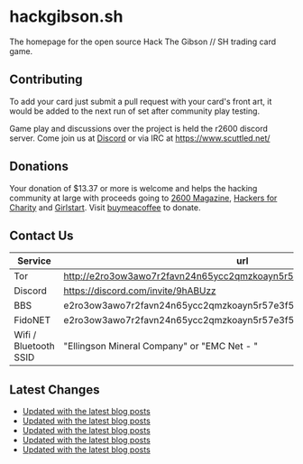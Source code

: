 # hackgibson.sh
The homepage for the open source Hack The Gibson // SH trading card game.


## Contributing

To add your card just submit a pull request with your card's front art, it would be added to the next run of set after community play testing.

Game play and discussions over the project is held the r2600 discord server. Come join us at [Discord](https://discord.com/invite/9hABUzz) or via IRC at https://www.scuttled.net/


## Donations

Your donation of $13.37 or more is welcome and helps the hacking community at large with proceeds going to [2600 Magazine](https://2600.com/), [Hackers for Charity](https://hackersforcharity.org) and [Girlstart](https://girlstart.org).  Visit [buymeacoffee](https://www.buymeacoffee.com/hackgibson.sh) to donate.


## Contact Us

Service | url
-|-
Tor | http://e2ro3ow3awo7r2favn24n65ycc2qmzkoayn5r57e3f56nvjwdcgg32ad.onion
Discord | https://discord.com/invite/9hABUzz
BBS | e2ro3ow3awo7r2favn24n65ycc2qmzkoayn5r57e3f56nvjwdcgg32ad.onion:23
FidoNET | e2ro3ow3awo7r2favn24n65ycc2qmzkoayn5r57e3f56nvjwdcgg32ad.onion:24554
Wifi / Bluetooth SSID | "Ellingson Mineral Company" or "EMC Net - <fidonet address>"

## Latest Changes
<!-- BLOG-POST-LIST:START -->
- [Updated with the latest blog posts](https://github.com/DFW2600/hackgibson.sh/commit/18ab6dc7fd3ffb26b9031789a72cc6049c7a2523)
- [Updated with the latest blog posts](https://github.com/DFW2600/hackgibson.sh/commit/4562909f8ccdfd521342c5d62e5e525d0d541fff)
- [Updated with the latest blog posts](https://github.com/DFW2600/hackgibson.sh/commit/fa642b68f35c66447446afd657527fa3f26b9f9e)
- [Updated with the latest blog posts](https://github.com/DFW2600/hackgibson.sh/commit/b522c4ea9525025619953925895be8c828e4ffdd)
- [Updated with the latest blog posts](https://github.com/DFW2600/hackgibson.sh/commit/e3c1f15e2b136dc361170d015d1554d2c1bcf6dd)
<!-- BLOG-POST-LIST:END -->
